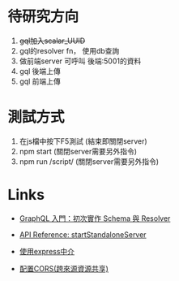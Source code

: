# 待研究方向

1. ~~gql加入scalar_UUID~~
2. gql的resolver fn， 使用db查詢
3. 做前端server 可呼叫 後端:5001的資料
4. gql 後端上傳
5. gql 前端上傳



# 測試方式

1. 在js檔中按下F5測試 (結束即關閉server)
2. npm start (關閉server需要另外指令)
3. npm run /script/ (關閉server需要另外指令)





# Links

* [GraphQL 入門：初次實作 Schema 與 Resolver](https://ithelp.ithome.com.tw/articles/10203333)
  
* [API Reference: startStandaloneServer](https://www.apollographql.com/docs/apollo-server/api/standalone/)
* [使用express中介](https://www.apollographql.com/docs/apollo-server/api/standalone/#swapping-to-expressmiddleware)
* [配置CORS(跨來源資源共享)](https://www.apollographql.com/docs/apollo-server/security/cors/)

